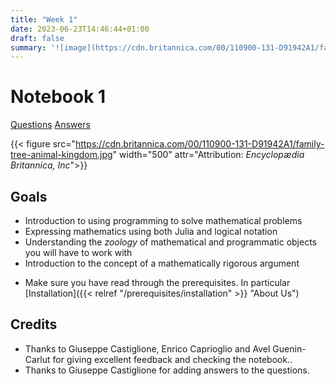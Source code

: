 ```yaml
---
title: "Week 1"
date: 2023-06-23T14:46:44+01:00
draft: false
summary: '![image](https://cdn.britannica.com/00/110900-131-D91942A1/family-tree-animal-kingdom.jpg)'
---
```



# Notebook 1

[Questions](/Question_sheets/Week_1_questions.html)             [Answers](/Answer_sheets/Week_1_answers.html)

{{< figure src="https://cdn.britannica.com/00/110900-131-D91942A1/family-tree-animal-kingdom.jpg" width="500" attr="Attribution: *Encyclopædia Britannica, Inc*">}}

## Goals 

- Introduction to using programming to solve mathematical problems
- Expressing mathematics using both Julia and logical notation
- Understanding the *zoology* of mathematical and programmatic objects you will have to work with
- Introduction to the concept of a mathematically rigorous argument






<!-- {{< figure src="https://imgs.xkcd.com/comics/installing_2x.png" width="200" title=">Click for installation instructions" link="../../prerequisites/installation" attr="xkcd 1367" >}}
{{< figure src="https://cdn.britannica.com/55/174255-050-526314B6/brown-Guernsey-cow.jpg" title=">An elephant at sunset" link="../../prerequisites/installation" >}}

[![image alt text](https://cdn.britannica.com/55/174255-050-526314B6/brown-Guernsey-cow.jpg)](../../../Answer_sheets/Week_1_answers.html) [![image alt text](https://cdn.britannica.com/55/174255-050-526314B6/brown-Guernsey-cow.jpg)](../../prerequisites/installation) -->


- Make sure you have read through the prerequisites. In particular
[Installation]({{< relref "/prerequisites/installation" >}} "About Us")





## Credits 

- Thanks to Giuseppe Castiglione, Enrico Caprioglio and Avel Guenin-Carlut for giving excellent feedback and checking the notebook..
- Thanks to Giuseppe Castiglione for adding answers to the questions. 
